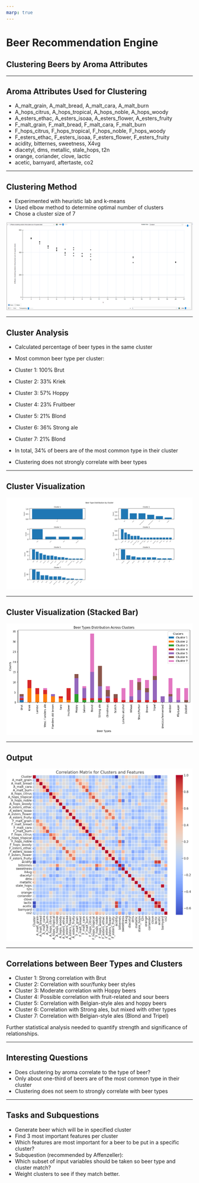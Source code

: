```yaml
---
marp: true
---
```


# Beer Recommendation Engine

## Clustering Beers by Aroma Attributes

---

## Aroma Attributes Used for Clustering

- A_malt_grain, A_malt_bread, A_malt_cara, A_malt_burn
- A_hops_citrus, A_hops_tropical, A_hops_noble, A_hops_woody
- A_esters_ethac, A_esters_isoaa, A_esters_flower, A_esters_fruity
- F_malt_grain, F_malt_bread, F_malt_cara, F_malt_burn
- F_hops_citrus, F_hops_tropical, F_hops_noble, F_hops_woody
- F_esters_ethac, F_esters_isoaa, F_esters_flower, F_esters_fruity
- acidity, bitternes, sweetness, X4vg
- diacetyl, dms, metallic, stale_hops, t2n
- orange, coriander, clove, lactic
- acetic, barnyard, aftertaste, co2

---

## Clustering Method

- Experimented with heuristic lab and k-means
- Used elbow method to determine optimal number of clusters
- Chose a cluster size of 7

![Elbow Method Plot](./assets/Bild.png)

---

## Cluster Analysis

- Calculated percentage of beer types in the same cluster
- Most common beer type per cluster:
 - Cluster 1: 100% Brut
 - Cluster 2: 33% Kriek
 - Cluster 3: 57% Hoppy
 - Cluster 4: 23% Fruitbeer
 - Cluster 5: 21% Blond
 - Cluster 6: 36% Strong ale
 - Cluster 7: 21% Blond

- In total, 34% of beers are of the most common type in their cluster
- Clustering does not strongly correlate with beer types

---

## Cluster Visualization

![Cluster Plot](./assets/cluster_plot.png)

---

## Cluster Visualization (Stacked Bar)

![Cluster Plot Stackbar](./assets/cluster_plot_stackbar.png)

---

## Output

![Output](./assets/output.png)

---

## Correlations between Beer Types and Clusters

- Cluster 1: Strong correlation with Brut
- Cluster 2: Correlation with sour/funky beer styles
- Cluster 3: Moderate correlation with Hoppy beers
- Cluster 4: Possible correlation with fruit-related and sour beers
- Cluster 5: Correlation with Belgian-style ales and hoppy beers
- Cluster 6: Correlation with Strong ales, but mixed with other types
- Cluster 7: Correlation with Belgian-style ales (Blond and Tripel)

Further statistical analysis needed to quantify strength and significance of relationships.

---

## Interesting Questions

- Does clustering by aroma correlate to the type of beer?
 - Only about one-third of beers are of the most common type in their cluster
 - Clustering does not seem to strongly correlate with beer types

---

## Tasks and Subquestions

- Generate beer which will be in specified cluster
- Find 3 most important features per cluster
 - Which features are most important for a beer to be put in a specific cluster?
- Subquestion (recommended by Affenzeller):
 - Which subset of input variables should be taken so beer type and cluster match?
 - Weight clusters to see if they match better.